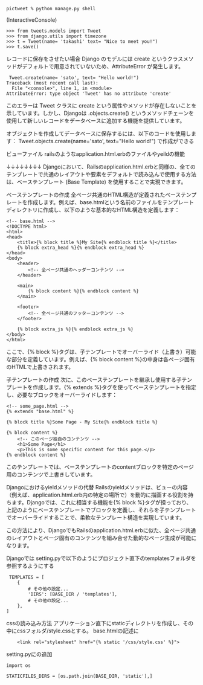 
```
pictweet % python manage.py shell
```
(InteractiveConsole)

```
>>> from tweets.models import Tweet
>>> from django.utils import timezone
>>> t = Tweet(name= 'takashi' text= "Nice to meet you!")
>>> t.save()
```



レコードに保存をさせたい場合
Django のモデルには create というクラスメソッドがデフォルトで用意されていないため、AttributeError が発生します。
```
 Tweet.create(name= 'sato', text= "Hello world!")
Traceback (most recent call last):
  File "<console>", line 1, in <module>
AttributeError: type object 'Tweet' has no attribute 'create'
```

このエラーは Tweet クラスに create という属性やメソッドが存在しないことを示しています。しかし、Djangoは .objects.create() というメソッドチェーンを使用して新しいレコードをデータベースに追加する機能を提供しています。

オブジェクトを作成してデータベースに保存するには、以下のコードを使用します：
Tweet.objects.create(name='sato', text="Hello world!")
で作成ができる



ビューファイル
railsのようなapplication.html.erbのファイルやyeildの機能

↓↓↓↓↓↓↓↓
Djangoにおいて、Railsのapplication.html.erbと同様の、全てのテンプレートで共通のレイアウトや要素をデフォルトで読み込んで使用する方法は、ベーステンプレート (Base Template) を使用することで実現できます。

ベーステンプレートの作成
全ページ共通のHTML構造が定義されたベーステンプレートを作成します。例えば、base.htmlという名前のファイルをテンプレートディレクトリに作成し、以下のような基本的なHTML構造を定義します：

```
<!-- base.html -->
<!DOCTYPE html>
<html>
<head>
    <title>{% block title %}My Site{% endblock title %}</title>
    {% block extra_head %}{% endblock extra_head %}
</head>
<body>
    <header>
        <!-- 全ページ共通のヘッダーコンテンツ -->
    </header>

    <main>
        {% block content %}{% endblock content %}
    </main>

    <footer>
        <!-- 全ページ共通のフッターコンテンツ -->
    </footer>

    {% block extra_js %}{% endblock extra_js %}
</body>
</html>
```
ここで、{% block %}タグは、子テンプレートでオーバーライド（上書き）可能な部分を定義しています。例えば、{% block content %}の中身は各ページ固有のHTMLで上書きされます。

子テンプレートの作成
次に、このベーステンプレートを継承し使用する子テンプレートを作成します。{% extends %}タグを使ってベーステンプレートを指定し、必要なブロックをオーバーライドします：


```
<!-- some_page.html -->
{% extends "base.html" %}

{% block title %}Some Page - My Site{% endblock title %}

{% block content %}
    <!-- このページ独自のコンテンツ -->
    <h1>Some Page</h1>
    <p>This is some specific content for this page.</p>
{% endblock content %}
```
このテンプレートでは、ベーステンプレートのcontentブロックを特定のページ用のコンテンツで上書きしています。

Djangoにおけるyieldメソッドの代替
Railsのyieldメソッドは、ビューの内容（例えば、application.html.erb内の特定の場所で）を動的に描画する役割を持ちます。Djangoでは、これに相当する機能を{% block %}タグが担っており、上記のようにベーステンプレートでブロックを定義し、それらを子テンプレートでオーバーライドすることで、柔軟なテンプレート構造を実現しています。

この方法により、DjangoでもRailsのapplication.html.erbに似た、全ページ共通のレイアウトとページ固有のコンテンツを組み合せた動的なページ生成が可能になります。



Djangoでは
setting.pyで以下のようにプロジェクト直下のtemplatesフォルダを参照するようにする
```
 TEMPLATES = [
    {
        # その他の設定...
        'DIRS': [BASE_DIR / 'templates'],
        # その他の設定...
    },
]
```



cssの読み込み方法
アプリケーション直下にstaticディレクトリを作成し、その中にcssフォルダ/style.cssとする。
base.htmlの記述に
```
    <link rel="stylesheet" href="{% static '/css/style.css' %}">
```

setting.pyにの追加
```
import os

STATICFILES_DIRS = [os.path.join(BASE_DIR, 'static'),]
```